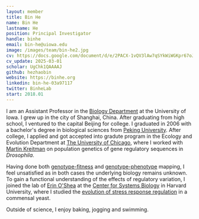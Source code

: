 ```yaml
---
layout: member
title: Bin He
name: Bin He
lastname: He
position: Principal Investigator
handle: binhe
email: bin-he@uiowa.edu
image: /images/team/bin-he2.jpg
cv: https://docs.google.com/document/d/e/2PACX-1vQV3lAw7qSYkWiWGKpr67oJjnsVa8z35APyX86R9bbFoFf-0LBKjhvPSTQ59C-XocBykSDKnReVLowX/pub
cv_update: 2025-03-01
scholar: UgChk1QAAAAJ
github: hezhaobin
website: https://binhe.org
linkedin: bin-he-03a97117
twitter: BinheLab
start: 2018.01
---
```


I am an Assistant Professor in the [Biology Department](https://biology.uiowa.edu) at the University of Iowa. I grew up in the city of Shanghai, China. After graduating from high school, I ventured to the capital Beijing for college. I graduated in 2006 with a bachelor's degree in biological sciences from [Peking University](https://www.pku.edu.cn). After college, I applied and got accepted into gradute program in the Ecology and Evolution Department at [The University of Chicago](http://pondside.uchicago.edu/ecol-evol/), where I worked with [Martin Kreitman](http://pondside.uchicago.edu/ecol-evol/people/kreitman.html) on population genetics of gene regulatory sequences in _Drosophila_. 

Having done both [genotype-fitness](/papers/selected-papers/He-PLoS-Genet/) and [genotype-phenotype](/papers/selected-papers/He-Genetics-2014/) mapping, I feel unsatisfied as in both cases the underlying biology remains unknown. To gain a functional understanding of the effects of regulatory variation, I joined the lab of [Erin O'Shea](http://www.hhmi.org/scientists/erin-k-oshea) at the [Center for Systems Biology](http://sysbio.harvard.edu/home) in Harvard University, where I studied the [evolution of stress response regulation](/papers/selected-papers/he-elife-2017/) in a commensal yeast. 

Outside of science, I enjoy baking, jogging and swimming.

